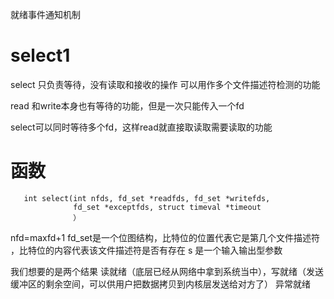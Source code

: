 就绪事件通知机制

# select1

select 只负责等待，没有读取和接收的操作
可以用作多个文件描述符检测的功能

read 和write本身也有等待的功能，但是一次只能传入一个fd

select可以同时等待多个fd，这样read就直接取读取需要读取的功能

# 函数
       int select(int nfds, fd_set *readfds, fd_set *writefds,
                  fd_set *exceptfds, struct timeval *timeout
                  ）

nfd=maxfd+1
fd_set是一个位图结构，比特位的位置代表它是第几个文件描述符
，比特位的内容代表该文件描述符是否有存在
s
是一个输入输出型参数




我们想要的是两个结果
读就绪（底层已经从网络中拿到系统当中），写就绪（发送缓冲区的剩余空间，可以供用户把数据拷贝到内核层发送给对方了）
异常就绪

